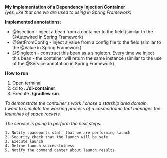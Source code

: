 **My implementation of a Dependency Injection Container** \
_(yes, like that one we are used to using in Spring Framework)_

**Implemented annotations:**
- @Injection - inject a bean from a container to the field (similar to the @Autowired in Spring Framework)
- @GetFromConfig - inject a value from a config file to the field (similar to the @Value in Spring Framework)
- @Singleton - construct this bean as a singleton. 
  Every time we inject this bean -  the container will return the same instance (similar to the use of the @Service annotation in Spring Framework)

**How to run**
1. Open terminal
2. cd to **../di-container**
2. Execute **./gradlew run**

_To demonstrate the container's work I chose a starship area domain.\
I want to simulate the working process of a cosmodrome that manages the launches of space rockets._

_The service is going to perform the next steps:_ 

`1. Notify spaceports staff that we are performing launch` \
`2. Security check that the launch will be safe` \
`3. Execute launch` \
`4. Define launch successfulness` \
`5. Notify the command center about launch results` 
